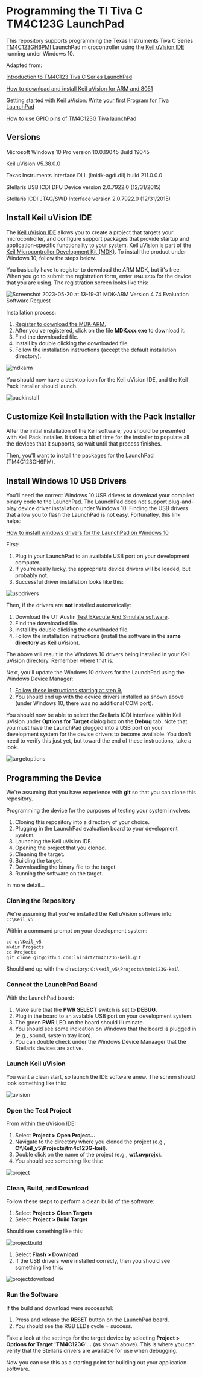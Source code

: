 # Programming the TI Tiva C TM4C123G LaunchPad
This repository supports programming the Texas Instruments Tiva C Series [TM4C123GH6PMI](https://www.ti.com/tool/EK-TM4C123GXL) LaunchPad microcontroller using the [Keil uVision IDE](https://developer.arm.com/documentation/101407/0538/About-uVision) running under Windows 10.

Adapted from:

[Introduction to TM4C123 Tiva C Series LaunchPad](https://microcontrollerslab.com/introduction-tiva-tm4c123g-launchpad/)

[How to download and install Keil uVision for ARM and 8051](https://microcontrollerslab.com/download-install-keil-uvision/)

[Getting started with Keil uVision: Write your first Program for Tiva LaunchPad](https://microcontrollerslab.com/keil-uvision-first-program/)

[How to use GPIO pins of TM4C123G Tiva launchPad](https://microcontrollerslab.com/use-gpio-pins-tm4c123g-tiva-launchpad/)

## Versions
Microsoft Windows 10 Pro version 10.0.19045 Build 19045

Keil uVision V5.38.0.0

Texas Instruments Interface DLL (lmidk-agdi.dll) build 211.0.0.0

Stellaris USB ICDI DFU Device version 2.0.7922.0 (12/31/2015)

Stellaris ICDI JTAG/SWD Interface version 2.0.7922.0 (12/31/2015)

## Install Keil uVision IDE
The [Keil uVision IDE](https://developer.arm.com/documentation/101407/0538/About-uVision) allows you to create a project that targets your microcontroller, and configure support packages that provide startup and application-specific functionality to your system. Keil uVision is part of the [Keil Microcontroller Development Kit (MDK)](https://developer.arm.com/Tools%20and%20Software/Keil%20MDK). To install the product under Windows 10, follow the steps below.

You basically have to register to download the ARM MDK, but it's free. When you go to submit the registration form, enter `TM4C123G` for the device that you are using. The registration screen looks like this:

![Screenshot 2023-05-20 at 13-19-31 MDK-ARM Version 4 74 Evaluation Software Request](https://github.com/lairdrt/tm4c123G-keil/assets/31704471/23f9346f-4282-46b1-acd4-6745ba2be239)

Installation process:
1. [Register to download the MDK-ARM.](https://www.keil.com/demo/eval/armv4.htm)
2. After you've registered, click on the file **MDKxxx.exe** to download it.
3. Find the downloaded file.
4. Install by double clicking the downloaded file.
5. Follow the installation instructions (accept the default installation directory).

![mdkarm](https://github.com/lairdrt/tm4c123G-keil/assets/31704471/f4d02d97-bc21-4776-b3af-458162a62811)

You should now have a desktop icon for the Keil uVision IDE, and the Keil Pack Installer should launch.

![packinstall](https://github.com/lairdrt/tm4c123G-keil/assets/31704471/e45d983d-6ad3-44b3-834f-c9780411f5d0)

## Customize Keil Installation with the Pack Installer

After the initial installation of the Keil software, you should be presented with Keil Pack Installer. It takes a bit of time for the installer to populate all the devices that it supports, so wait until that process finishes.

Then, you'll want to install the packages for the LaunchPad (TM4C123GH6PM).

## Install Windows 10 USB Drivers
You'll need the correct Windows 10 USB drivers to download your compiled binary code to the LaunchPad. The LaunchPad does not support plug-and-play device driver installation under Windows 10. Finding the USB drivers that allow you to flash the LaunchPad is not easy. Fortunatley, this link helps:

[How to install windows drivers for the LaunchPad on Windows 10](https://edx-org-utaustinx.s3.amazonaws.com/UT601x/InstallDrivers10.htm)

First:
1. Plug in your LaunchPad to an available USB port on your development computer.
2. If you're really lucky, the appropriate device drivers will be loaded, but probably not.
3. Successful driver installation looks like this:

![usbdrivers](https://github.com/lairdrt/tm4c123G-keil/assets/31704471/004925c3-d735-4c47-82b4-b249196616c1)

Then, if the drivers are **not** installed automatically:
1. Download the UT Austin [Test EXecute And Simulate software](http://edx-org-utaustinx.s3.amazonaws.com/UT601x/TExaS_Install.exe).
2. Find the downloaded file.
3. Install by double clicking the downloaded file.
4. Follow the installation instructions (install the software in the **same directory** as Keil uVision).

The above will result in the Windows 10 drivers being installed in your Keil uVision directory. Remember where that is.

Next, you'll update the Windows 10 drivers for the LaunchPad using the Windows Device Manager:
1. [Follow these instructions starting at step 9.](https://edx-org-utaustinx.s3.amazonaws.com/UT601x/InstallDrivers10.htm)
2. You should end up with the device drivers installed as shown above (under Windows 10, there was no additional COM port).

You should now be able to select the Stellaris ICDI interface within Keil uVision under **Options for Target** dialog box on the **Debug** tab. Note that you must have the LaunchPad plugged into a USB port on your development system for the device drivers to become available. You don't need to verify this just yet, but toward the end of these instructions, take a look.

![targetoptions](https://github.com/lairdrt/tm4c123G-keil/assets/31704471/bf497924-5a0d-47d4-b086-d56d58c525ef)

## Programming the Device

We're assuming that you have experience with **git** so that you can clone this repository.

Programming the device for the purposes of testing your system involves:
1. Cloning this repository into a directory of your choice.
2. Plugging in the LaunchPad evaluation board to your development system.
3. Launching the Keil uVision IDE.
4. Opening the project that you cloned.
5. Cleaning the target.
6. Building the target.
7. Downloading the binary file to the target.
8. Running the software on the target.

In more detail...

### Cloning the Repository

We're assuming that you've installed the Keil uVision software into: `C:\Keil_v5`

Within a command prompt on your development system:

`cd c:\Keil_v5`<br>
`mkdir Projects`<br>
`cd Projects`<br>
`git clone git@github.com:lairdrt/tm4c123G-keil.git`<br>

Should end up with the directory: `C:\Keil_v5\Projects\tm4c123G-keil`

### Connect the LaunchPad Board

With the LaunchPad board:
1. Make sure that the **PWR SELECT** switch is set to **DEBUG**.
2. Plug in the board to an avalable USB port on your development system.
3. The green **PWR** LED on the board should illuminate.
4. You should see some indication on Windows that the board is plugged in (e.g., sound, system tray icon).
5. You can double check under the Windows Device Manaager that the Stellaris devices are active.

### Launch Keil uVision

You want a clean start, so launch the IDE software anew. The screen should look something like this:

![uvision](https://github.com/lairdrt/tm4c123G-keil/assets/31704471/9c57c2b7-02a5-4a3c-8263-fd2aec3149b4)

### Open the Test Project

From within the uVision IDE:
1. Select **Project > Open Project...**
2. Navigate to the directory where you cloned the project (e.g., **C:\Keil_v5\Projects\tm4c123G-keil**).
3. Double click on the name of the project (e.g., **wtf.uvprojx**).
4. You should see something like this:

![project](https://github.com/lairdrt/tm4c123G-keil/assets/31704471/ece5d7ec-dbc5-4356-983d-1fb4db881776)

### Clean, Build, and Download

Follow these steps to perform a clean build of the software:
1. Select **Project > Clean Targets**
2. Select **Project > Build Target**

Should see something like this:

![projectbuild](https://github.com/lairdrt/tm4c123G-keil/assets/31704471/39b6f7b7-7c05-4d62-9e11-b3e0f1e85849)

1. Select **Flash > Download**
2. If the USB drivers were installed correcly, then you should see something like this:

![projectdownload](https://github.com/lairdrt/tm4c123G-keil/assets/31704471/a8f471e2-4ab2-49ad-aa17-a0ad50d11bd6)

### Run the Software

If the build and download were successful:
1. Press and release the **RESET** button on the LaunchPad board.
2. You should see the RGB LEDs cycle = success.

Take a look at the settings for the target device by selecting **Project > Options for Target 'TM4C123G'...** (as shown above). This is where you can verify that the Stellaris drivers are available for use when debugging.

Now you can use this as a starting point for building out your application software.
